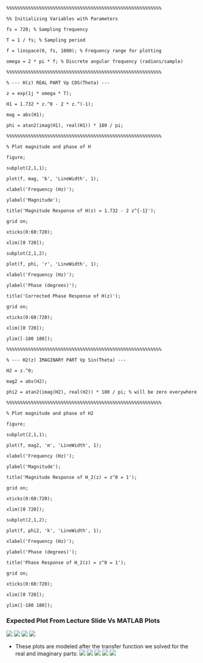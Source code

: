 

```
%%%%%%%%%%%%%%%%%%%%%%%%%%%%%%%%%%%%%%%%%%%%%%%%%%%%%%%%%

%% Initializing Variables with Parameters

fs = 720; % Sampling frequency

T = 1 / fs; % Sampling period

f = linspace(0, fs, 1000); % Frequency range for plotting

omega = 2 * pi * f; % Discrete angular frequency (radians/sample)

%%%%%%%%%%%%%%%%%%%%%%%%%%%%%%%%%%%%%%%%%%%%%%%%%%%%%%%%%

% --- H(z) REAL PART Vp COS(Theta) ---

z = exp(1j * omega * T);

H1 = 1.732 * z.^0 - 2 * z.^(-1);

mag = abs(H1);

phi = atan2(imag(H1), real(H1)) * 180 / pi;

%%%%%%%%%%%%%%%%%%%%%%%%%%%%%%%%%%%%%%%%%%%%%%%%%%%%%%%%%

% Plot magnitude and phase of H

figure;

subplot(2,1,1);

plot(f, mag, 'b', 'LineWidth', 1);

xlabel('Frequency (Hz)');

ylabel('Magnitude');

title('Magnitude Response of H(z) = 1.732 - 2 z^{-1}');

grid on;

xticks(0:60:720);

xlim([0 720]);

subplot(2,1,2);

plot(f, phi, 'r', 'LineWidth', 1);

xlabel('Frequency (Hz)');

ylabel('Phase (degrees)');

title('Corrected Phase Response of H(z)');

grid on;

xticks(0:60:720);

xlim([0 720]);

ylim([-180 180]);

%%%%%%%%%%%%%%%%%%%%%%%%%%%%%%%%%%%%%%%%%%%%%%%%%%%%%%%%%

% --- H2(z) IMAGINARY PART Vp Sin(Theta) ---

H2 = z.^0;

mag2 = abs(H2);

phi2 = atan2(imag(H2), real(H2)) * 180 / pi; % will be zero everywhere

%%%%%%%%%%%%%%%%%%%%%%%%%%%%%%%%%%%%%%%%%%%%%%%%%%%%%%%%%

% Plot magnitude and phase of H2

figure;

subplot(2,1,1);

plot(f, mag2, 'm', 'LineWidth', 1);

xlabel('Frequency (Hz)');

ylabel('Magnitude');

title('Magnitude Response of H_2(z) = z^0 = 1');

grid on;

xticks(0:60:720);

xlim([0 720]);

subplot(2,1,2);

plot(f, phi2, 'k', 'LineWidth', 1);

xlabel('Frequency (Hz)');

ylabel('Phase (degrees)');

title('Phase Response of H_2(z) = z^0 = 1');

grid on;

xticks(0:60:720);

xlim([0 720]);

ylim([-180 180]);
```


### Expected Plot From Lecture Slide Vs MATLAB Plots
![](../images/20250514210358.png) 
![](../images/20250517231043.png)
![](../images/20250514210738.png) 
![](../images/20250517184514.png)
- These plots are modeled after the transfer function we solved for the real and imaginary parts:
![](../images/20250517184408.png)
![](../images/20250517183845.png)
![](../images/20250517183903.png)
![](../images/20250517184053.png)
![](../images/20250517184114.png)

